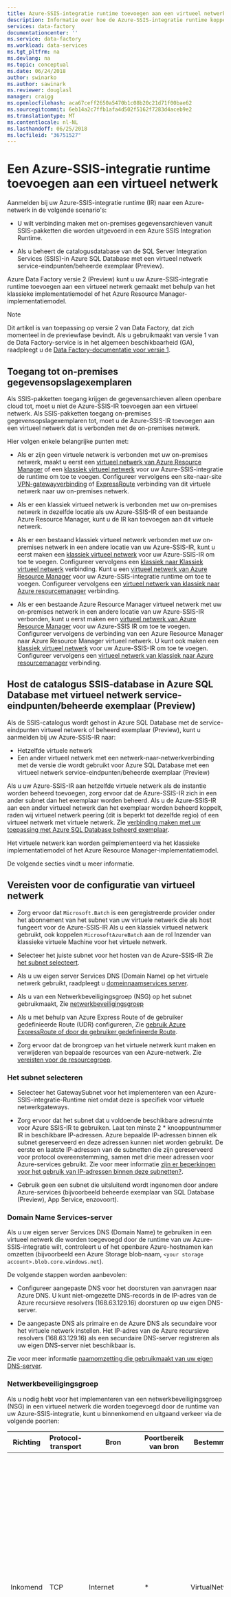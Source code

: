 ```yaml
---
title: Azure-SSIS-integratie runtime toevoegen aan een virtueel netwerk | Microsoft Docs
description: Informatie over hoe de Azure-SSIS-integratie runtime koppelen aan een virtuele Azure-netwerk.
services: data-factory
documentationcenter: ''
ms.service: data-factory
ms.workload: data-services
ms.tgt_pltfrm: na
ms.devlang: na
ms.topic: conceptual
ms.date: 06/24/2018
author: swinarko
ms.author: sawinark
ms.reviewer: douglasl
manager: craigg
ms.openlocfilehash: aca67ceff2650a5470b1c08b20c21d71f00bae62
ms.sourcegitcommit: 6eb14a2c7ffb1afa4d502f5162f7283d4aceb9e2
ms.translationtype: MT
ms.contentlocale: nl-NL
ms.lasthandoff: 06/25/2018
ms.locfileid: "36751527"
---
```

# <a name="join-an-azure-ssis-integration-runtime-to-a-virtual-network"></a>Een Azure-SSIS-integratie runtime toevoegen aan een virtueel netwerk
Aanmelden bij uw Azure-SSIS-integratie runtime (IR) naar een Azure-netwerk in de volgende scenario's: 

- U wilt verbinding maken met on-premises gegevensarchieven vanuit SSIS-pakketten die worden uitgevoerd in een Azure SSIS Integration Runtime. 

- Als u beheert de catalogusdatabase van de SQL Server Integration Services (SSIS)-in Azure SQL Database met een virtueel netwerk service-eindpunten/beheerde exemplaar (Preview). 

 Azure Data Factory versie 2 (Preview) kunt u uw Azure-SSIS-integratie runtime toevoegen aan een virtueel netwerk gemaakt met behulp van het klassieke implementatiemodel of het Azure Resource Manager-implementatiemodel. 

> [!NOTE]
> Dit artikel is van toepassing op versie 2 van Data Factory, dat zich momenteel in de previewfase bevindt. Als u gebruikmaakt van versie 1 van de Data Factory-service is in het algemeen beschikbaarheid (GA), raadpleegt u de [Data Factory-documentatie voor versie 1](v1/data-factory-introduction.md). 

## <a name="access-to-on-premises-data-stores"></a>Toegang tot on-premises gegevensopslagexemplaren
Als SSIS-pakketten toegang krijgen de gegevensarchieven alleen openbare cloud tot, moet u niet de Azure-SSIS-IR toevoegen aan een virtueel netwerk. Als SSIS-pakketten toegang on-premises gegevensopslagexemplaren tot, moet u de Azure-SSIS-IR toevoegen aan een virtueel netwerk dat is verbonden met de on-premises netwerk. 

Hier volgen enkele belangrijke punten met: 

- Als er zijn geen virtuele netwerk is verbonden met uw on-premises netwerk, maakt u eerst een [virtueel netwerk van Azure Resource Manager](../virtual-network/quick-create-portal.md#create-a-virtual-network) of een [klassiek virtueel netwerk](../virtual-network/virtual-networks-create-vnet-classic-pportal.md) voor uw Azure-SSIS-integratie de runtime om toe te voegen. Configureer vervolgens een site-naar-site [VPN-gatewayverbinding](../vpn-gateway/vpn-gateway-howto-site-to-site-classic-portal.md) of [ExpressRoute](../expressroute/expressroute-howto-linkvnet-classic.md) verbinding van dit virtuele netwerk naar uw on-premises netwerk. 

- Als er een klassiek virtueel netwerk is verbonden met uw on-premises netwerk in dezelfde locatie als uw Azure-SSIS-IR of een bestaande Azure Resource Manager, kunt u de IR kan toevoegen aan dit virtuele netwerk. 

- Als er een bestaand klassiek virtueel netwerk verbonden met uw on-premises netwerk in een andere locatie van uw Azure-SSIS-IR, kunt u eerst maken een [klassiek virtueel netwerk](../virtual-network/virtual-networks-create-vnet-classic-pportal.md) voor uw Azure-SSIS-IR om toe te voegen. Configureer vervolgens een [klassiek naar Klassiek virtueel netwerk](../vpn-gateway/vpn-gateway-howto-vnet-vnet-portal-classic.md) verbinding. Kunt u een [virtueel netwerk van Azure Resource Manager](../virtual-network/quick-create-portal.md#create-a-virtual-network) voor uw Azure-SSIS-integratie runtime om toe te voegen. Configureer vervolgens een [virtueel netwerk van klassiek naar Azure resourcemanager](../vpn-gateway/vpn-gateway-connect-different-deployment-models-portal.md) verbinding. 
 
- Als er een bestaande Azure Resource Manager virtueel netwerk met uw on-premises netwerk in een andere locatie van uw Azure-SSIS-IR verbonden, kunt u eerst maken een [virtueel netwerk van Azure Resource Manager](../virtual-network/quick-create-portal.md##create-a-virtual-network) voor uw Azure-SSIS IR om toe te voegen. Configureer vervolgens de verbinding van een Azure Resource Manager naar Azure Resource Manager virtueel netwerk. U kunt ook maken een [klassiek virtueel netwerk](../virtual-network/virtual-networks-create-vnet-classic-pportal.md) voor uw Azure-SSIS-IR om toe te voegen. Configureer vervolgens een [virtueel netwerk van klassiek naar Azure resourcemanager](../vpn-gateway/vpn-gateway-connect-different-deployment-models-portal.md) verbinding. 

## <a name="host-the-ssis-catalog-database-in-azure-sql-database-with-virtual-network-service-endpointsmanaged-instance-preview"></a>Host de catalogus SSIS-database in Azure SQL Database met virtueel netwerk service-eindpunten/beheerde exemplaar (Preview)
Als de SSIS-catalogus wordt gehost in Azure SQL Database met de service-eindpunten virtueel netwerk of beheerd exemplaar (Preview), kunt u aanmelden bij uw Azure-SSIS-IR naar: 

- Hetzelfde virtuele netwerk 
- Een ander virtueel netwerk met een netwerk-naar-netwerkverbinding met de versie die wordt gebruikt voor Azure SQL Database met een virtueel netwerk service-eindpunten/beheerde exemplaar (Preview) 

Als u uw Azure-SSIS-IR aan hetzelfde virtuele netwerk als de instantie worden beheerd toevoegen, zorg ervoor dat de Azure-SSIS-IR zich in een ander subnet dan het exemplaar worden beheerd. Als u de Azure-SSIS-IR aan een ander virtueel netwerk dan het exemplaar worden beheerd koppelt, raden wij virtueel netwerk peering (dit is beperkt tot dezelfde regio) of een virtueel netwerk met virtuele netwerk. Zie [verbinding maken met uw toepassing met Azure SQL Database beheerd exemplaar](../sql-database/sql-database-managed-instance-connect-app.md).

Het virtuele netwerk kan worden geïmplementeerd via het klassieke implementatiemodel of het Azure Resource Manager-implementatiemodel.

De volgende secties vindt u meer informatie. 

## <a name="requirements-for-virtual-network-configuration"></a>Vereisten voor de configuratie van virtueel netwerk
-   Zorg ervoor dat `Microsoft.Batch` is een geregistreerde provider onder het abonnement van het subnet van uw virtuele netwerk die als host fungeert voor de Azure-SSIS-IR Als u een klassiek virtueel netwerk gebruikt, ook koppelen `MicrosoftAzureBatch` aan de rol Inzender van klassieke virtuele Machine voor het virtuele netwerk. 

-   Selecteer het juiste subnet voor het hosten van de Azure-SSIS-IR Zie [het subnet selecteert](#subnet). 

-   Als u uw eigen server Services DNS (Domain Name) op het virtuele netwerk gebruikt, raadpleegt u [domeinnaamservices server](#dns_server). 

-   Als u van een Netwerkbeveiligingsgroep (NSG) op het subnet gebruikmaakt, Zie [netwerkbeveiligingsgroep](#nsg) 

-   Als u met behulp van Azure Express Route of de gebruiker gedefinieerde Route (UDR) configureren, Zie [gebruik Azure ExpressRoute of door de gebruiker gedefinieerde Route](#route). 

-   Zorg ervoor dat de brongroep van het virtuele netwerk kunt maken en verwijderen van bepaalde resources van een Azure-netwerk. Zie [vereisten voor de resourcegroep](#resource-group). 

### <a name="subnet"></a> Het subnet selecteren
-   Selecteer het GatewaySubnet voor het implementeren van een Azure-SSIS-integratie-Runtime niet omdat deze is specifiek voor virtuele netwerkgateways. 

-   Zorg ervoor dat het subnet dat u voldoende beschikbare adresruimte voor Azure SSIS-IR te gebruiken. Laat ten minste 2 * knooppuntnummer IR in beschikbare IP-adressen. Azure bepaalde IP-adressen binnen elk subnet gereserveerd en deze adressen kunnen niet worden gebruikt. De eerste en laatste IP-adressen van de subnetten die zijn gereserveerd voor protocol overeenstemming, samen met drie meer adressen voor Azure-services gebruikt. Zie voor meer informatie [zijn er beperkingen voor het gebruik van IP-adressen binnen deze subnetten?](../virtual-network/virtual-networks-faq.md#are-there-any-restrictions-on-using-ip-addresses-within-these-subnets). 

-   Gebruik geen een subnet die uitsluitend wordt ingenomen door andere Azure-services (bijvoorbeeld beheerde exemplaar van SQL Database (Preview), App Service, enzovoort). 

### <a name="dns_server"></a> Domain Name Services-server 
Als u uw eigen server Services DNS (Domain Name) te gebruiken in een virtueel netwerk die worden toegevoegd door de runtime van uw Azure-SSIS-integratie wilt, controleert u of het openbare Azure-hostnamen kan omzetten (bijvoorbeeld een Azure Storage blob-naam, `<your storage account>.blob.core.windows.net`). 

De volgende stappen worden aanbevolen: 

-   Configureer aangepaste DNS voor het doorsturen van aanvragen naar Azure DNS. U kunt niet-omgezette DNS-records in de IP-adres van de Azure recursieve resolvers (168.63.129.16) doorsturen op uw eigen DNS-server. 

-   De aangepaste DNS als primaire en de Azure DNS als secundaire voor het virtuele netwerk instellen. Het IP-adres van de Azure recursieve resolvers (168.63.129.16) als een secundaire DNS-server registreren als uw eigen DNS-server niet beschikbaar is. 

Zie voor meer informatie [naamomzetting die gebruikmaakt van uw eigen DNS-server](../virtual-network/virtual-networks-name-resolution-for-vms-and-role-instances.md#name-resolution-that-uses-your-own-dns-server). 

### <a name="nsg"></a> Netwerkbeveiligingsgroep
Als u nodig hebt voor het implementeren van een netwerkbeveiligingsgroep (NSG) in een virtueel netwerk die worden toegevoegd door de runtime van uw Azure-SSIS-integratie, kunt u binnenkomend en uitgaand verkeer via de volgende poorten: 

| Richting | Protocol-transport | Bron | Poortbereik van bron | Bestemming | Poortbereik van doel | Opmerkingen |
|---|---|---|---|---|---|---|
| Inkomend | TCP | Internet | * | VirtualNetwork | 29876, 29877 (als u de IR aan een virtueel netwerk van Azure Resource Manager koppelt) <br/><br/>10100, 20100, 30100 (als u de IR aan een klassiek virtueel netwerk koppelt)| De Data Factory-service gebruikt deze poorten om te communiceren met de knooppunten van de runtime van uw Azure-SSIS-integratie in het virtuele netwerk. <br/><br/> Of u een NSG of niet opgeeft, Data Factory altijd configureert u een NSG op het niveau van de netwerkinterfacekaarten (NIC's) gekoppeld aan de virtuele machines die als host fungeren van de Azure-SSIS-IR Alleen inkomend verkeer van Data Factory-IP-adressen is toegestaan. Zelfs als u deze poorten om internetverkeer te openen, is het verkeer van IP-adressen die geen Data Factory-IP-adressen op het niveau van de NIC geblokkeerd. |
| Uitgaand | TCP | VirtualNetwork | * | Internet | 443 | De knooppunten van de runtime van uw Azure-SSIS-integratie in het virtuele netwerk deze poort gebruiken voor toegang tot Azure-services, zoals Azure Storage en Azure Event Hubs. |
| Uitgaand | TCP | VirtualNetwork | * | Internet- of Sql | 1433, 11000 11999, 14000 14999 | De knooppunten van de runtime van uw Azure-SSIS-integratie in het virtuele netwerkgebruik deze poorten voor toegang tot SSISDB door de server van uw Azure SQL Database gehost - dit doel is niet van toepassing op SSISDB gehost door beheerde exemplaar (Preview). |
||||||||

### <a name="route"></a> Azure ExpressRoute gebruiken of door de gebruiker gedefinieerde Route
U kunt verbinding maken met een [Azure ExpressRoute](https://azure.microsoft.com/services/expressroute/) circuit met de infrastructuur van uw virtuele netwerk naar uw on-premises netwerk uitbreiden naar Azure. 

Een algemene configuratie-instellingen is het gebruik van geforceerde tunneling (adverteren een BGP-route 0.0.0.0/0 aan het virtuele netwerk) waardoor uitgaand internetverkeer van de overdracht van het virtuele netwerk naar lokale netwerkapparaat voor controle en logboekregistratie. Dit netwerkverkeer verbreekt de connectiviteit tussen de Azure-SSIS-IR in het virtuele netwerk met afhankelijke Azure Data Factory-services. De oplossing is voor het definiëren van een (of meer) [gebruiker gedefinieerde routes (udr's)](../virtual-network/virtual-networks-udr-overview.md) op het subnet waarin de Azure-SSIS-IR Een UDR definieert subnet-specifieke routes die worden gehonoreerd in plaats van de BGP-route. 

Of u kunt de gebruiker gedefinieerde routes (udr's) om af te dwingen uitgaand internetverkeer vanuit het subnet die als host fungeert voor de Azure-SSIS-IR naar een ander subnet, die als host fungeert voor een virtueel netwerkapparaat als een firewall of een DMZ host definiëren voor controle en logboekregistratie. 

In beide gevallen moet een 0.0.0.0/0 route van toepassing met het volgende hoptype als **Internet** op het subnet die als host fungeert voor de Azure-SSIS-IR, zodat de communicatie tussen de Data Factory-service en de Azure-SSIS IS IR kan slagen. 

![Een route toevoegen](media/join-azure-ssis-integration-runtime-virtual-network/add-route-for-vnet.png)

Als u zich zorgen maakt over de mogelijkheid te verliezen uitgaand internetverkeer van dat subnet controleren, kunt u ook een NSG-regel toevoegen op het subnet om te beperken uitgaande bestemmingen [IP-adressen van Azure-datacentrum](https://www.microsoft.com/download/details.aspx?id=41653). 

Zie [dit PowerShell-script](https://gallery.technet.microsoft.com/scriptcenter/Adds-Azure-Datacenter-IP-dbeebe0c) voor een voorbeeld. U moet uitvoeren van het script wekelijks up-to-date te houden de lijst met Azure data center IP-adres. 

### <a name="resource-group"></a> Vereisten voor resourcegroep
De Azure-SSIS-IR moet maken van bepaalde netwerkbronnen onder dezelfde resourcegroep bevinden als het virtuele netwerk, met inbegrip van een Azure load balancer, een Azure openbare IP-adres en een netwerkbeveiligingsgroep voor werk. 

-   Zorg ervoor dat er geen vergrendeling resource van de resourcegroep of abonnement waartoe het virtuele netwerk behoort. Als u een vergrendeling van alleen-lezen of een vergrendeling verwijderen configureert, kunnen starten en stoppen van de IR mislukken of vastlopen. 

-   Zorg ervoor dat er een Azure-beleid waarmee wordt voorkomen dat de volgende bronnen worden gemaakt onder de resourcegroep of abonnement waartoe het virtuele netwerk behoort geen: 
    -   Microsoft.Network/LoadBalancers 
    -   Microsoft.Network/NetworkSecurityGroups 
    -   Microsoft.Network/PublicIPAddresses 

## <a name="azure-portal-data-factory-ui"></a>Azure-portal (Data Factory-UI)
Deze sectie wordt beschreven hoe u een bestaande Azure SSIS-runtime toevoegen aan een virtueel netwerk (klassiek of Azure resourcemanager) met behulp van de Azure-portal en de Data Factory-gebruikersinterface. Eerst moet u het virtuele netwerk op de juiste wijze configureren voordat u uw Azure-SSIS-IR toevoegt aan het. Ga via een van de volgende twee secties op basis van het type van het virtuele netwerk (klassiek of Azure resourcemanager). Ga vervolgens verder met de derde sectie uw Azure-SSIS-IR koppelen aan het virtuele netwerk. 

### <a name="use-the-portal-to-configure-an-azure-resource-manager-virtual-network"></a>De portal gebruiken voor het configureren van een virtueel netwerk van Azure Resource Manager
U moet een virtueel netwerk configureren voordat u kunt een Azure-SSIS-IR deelnemen aan. 

1. Start Microsoft Edge of Google Chrome. Op dit moment wordt wordt de Data Factory-gebruikersinterface alleen ondersteund in deze webbrowsers. 

2. Meld u aan bij [Azure Portal](https://portal.azure.com). 

3. Selecteer **meer services**. Filteren op en selecteer **virtuele netwerken**. 

4. Filteren op en selecteert u het virtuele netwerk in de lijst. 

5. Op de **virtueel netwerk** pagina **eigenschappen**. 

6. Selecteer de knop kopiëren voor **RESOURCE-ID** de resource-ID voor het virtuele netwerk naar het Klembord kopiëren. Sla de ID van het Klembord in OneNote of een bestand. 

7. Selecteer **subnetten** in het menu links. Zorg ervoor dat het aantal **beschikbare adressen** groter is dan de knooppunten in uw Azure-SSIS-integratie-runtime. 

8. Controleer of de Azure Batch-provider is geregistreerd in de Azure-abonnement dat het virtuele netwerk heeft. Of de Azure Batch-provider geregistreerd. Als u al een Azure Batch-account in uw abonnement hebt, wordt uw abonnement geregistreerd voor Azure Batch. (Als u de Azure-SSIS-IR in de Data Factory-portal maakt, de Azure Batch-provider wordt automatisch voor u geregistreerd.) 

   a. Selecteer in Azure portal **abonnementen** in het menu links. 

   b. Selecteer uw abonnement. 

   c. Selecteer **resourceproviders** aan de linkerkant en Bevestig dat **Microsoft.Batch** is een geregistreerde provider. 

   ![Bevestiging van de status 'Geregistreerd'](media/join-azure-ssis-integration-runtime-virtual-network/batch-registered-confirmation.png)

   Als er geen **Microsoft.Batch** in de lijst om te registreren, [leeg Azure Batch-account maken](../batch/batch-account-create-portal.md) in uw abonnement. U kunt deze later verwijderen. 

### <a name="use-the-portal-to-configure-a-classic-virtual-network"></a>De portal gebruiken voor het configureren van een klassiek virtueel netwerk
U moet een virtueel netwerk configureren voordat u kunt een Azure-SSIS-IR deelnemen aan. 

1. Start Microsoft Edge of Google Chrome. Op dit moment wordt wordt de Data Factory-gebruikersinterface alleen ondersteund in deze browsers. 

2. Meld u aan bij [Azure Portal](https://portal.azure.com). 

3. Selecteer **meer services**. Filteren op en selecteer **virtuele netwerken (klassiek)**. 

4. Filteren op en selecteert u het virtuele netwerk in de lijst. 

5. Op de **virtuele netwerk (klassiek)** pagina **eigenschappen**. 

   ![De resource-ID klassiek virtueel netwerk](media/join-azure-ssis-integration-runtime-virtual-network/classic-vnet-resource-id.png)

6. Selecteer de knop kopiëren voor **RESOURCE-ID** de resource-ID voor het klassieke netwerk naar het Klembord kopiëren. Sla de ID van het Klembord in OneNote of een bestand. 

7. Selecteer **subnetten** in het menu links. Zorg ervoor dat het aantal **beschikbare adressen** groter is dan de knooppunten in uw Azure-SSIS-integratie-runtime. 

   ![Aantal beschikbare adressen in het virtuele netwerk](media/join-azure-ssis-integration-runtime-virtual-network/number-of-available-addresses.png)

8. Deelnemen aan **MicrosoftAzureBatch** naar de **klassieke Virtual Machine Contributor** rol voor het virtuele netwerk. 

    a. Selecteer **toegangsbeheer (IAM)** op het menu aan de linkerkant en selecteer **toevoegen** op de werkbalk. 

    !['Toegangsbeheer' en 'Add' knoppen](media/join-azure-ssis-integration-runtime-virtual-network/access-control-add.png)

    b. Op de **machtigingen toevoegen** pagina **klassieke Virtual Machine Contributor** voor **rol**. Plakken **ddbf3205-c6bd-46ae-8127-60eb93363864** in de **Selecteer** vak en selecteer vervolgens **Microsoft Azure Batch** uit de lijst met zoekresultaten. 

    ![Zoekresultaten op de pagina 'Machtigingen toevoegen'](media/join-azure-ssis-integration-runtime-virtual-network/azure-batch-to-vm-contributor.png)

    c. Selecteer **opslaan** de instellingen op te slaan en te sluiten van de pagina. 

    ![Opslaan van instellingen voor toegang](media/join-azure-ssis-integration-runtime-virtual-network/save-access-settings.png)

    d. Controleer of u **Microsoft Azure Batch** in de lijst met inzenders. 

    ![Azure Batch toegang bevestigen](media/join-azure-ssis-integration-runtime-virtual-network/azure-batch-in-list.png)

9. Controleer of de Azure Batch-provider is geregistreerd in de Azure-abonnement dat het virtuele netwerk heeft. Of de Azure Batch-provider geregistreerd. Als u al een Azure Batch-account in uw abonnement hebt, wordt uw abonnement geregistreerd voor Azure Batch. (Als u de Azure-SSIS-IR in de Data Factory-portal maakt, de Azure Batch-provider wordt automatisch voor u geregistreerd.) 

   a. Selecteer in Azure portal **abonnementen** in het menu links. 

   b. Selecteer uw abonnement. 

   c. Selecteer **resourceproviders** aan de linkerkant en Bevestig dat **Microsoft.Batch** is een geregistreerde provider. 

   ![Bevestiging van de status 'Geregistreerd'](media/join-azure-ssis-integration-runtime-virtual-network/batch-registered-confirmation.png)

   Als er geen **Microsoft.Batch** in de lijst om te registreren, [leeg Azure Batch-account maken](../batch/batch-account-create-portal.md) in uw abonnement. U kunt deze later verwijderen. 

### <a name="join-the-azure-ssis-ir-to-a-virtual-network"></a>De Azure-SSIS-IR toevoegen aan een virtueel netwerk
1. Start Microsoft Edge of Google Chrome. Op dit moment wordt wordt de Data Factory-gebruikersinterface alleen ondersteund in deze webbrowsers. 

2. In de [Azure-portal](https://portal.azure.com), selecteer **gegevensfactory** in het menu links. Als er geen **gegevensfactory** selecteren in het menu **meer services**, en selecteer **gegevensfactory** in de **INTELLIGENCE en analyse**sectie. 

   ![Lijst met gegevensfactory 's](media/join-azure-ssis-integration-runtime-virtual-network/data-factories-list.png)

3. Selecteer uw gegevensfactory met de Azure-SSIS-integratie runtime in de lijst. U Zie de startpagina van uw gegevensfactory. Selecteer de **auteur & implementeren** tegel. Op een afzonderlijke tabblad ziet u de Data Factory-gebruikersinterface. 

   ![Startpagina van de gegevensfactory](media/join-azure-ssis-integration-runtime-virtual-network/data-factory-home-page.png)

4. In de Data Factory-gebruikersinterface overschakelen naar de **bewerken** tabblad **verbindingen**, en schakel over naar de **integratie Runtimes** tabblad. 

   ![Tabblad 'Integratie runtimes'](media/join-azure-ssis-integration-runtime-virtual-network/integration-runtimes-tab.png)

5. Als uw Azure-SSIS-IR wordt uitgevoerd in de lijst van de runtime integratie selecteert u de **stoppen** knop in de **acties** kolom voor uw Azure-SSIS-IR U kunt een IR niet bewerken, totdat u het stopt. 

   ![De IR stoppen](media/join-azure-ssis-integration-runtime-virtual-network/stop-ir-button.png)

6. Selecteer in de lijst van de runtime integratie de **bewerken** knop in de **acties** kolom voor uw Azure-SSIS-IR 

   ![De runtime integratie bewerken](media/join-azure-ssis-integration-runtime-virtual-network/integration-runtime-edit.png)

7. Op de **algemene instellingen** pagina van de **integratie Runtime-instellingen** Selecteer **volgende**. 

   ![Algemene instellingen voor IR setup](media/join-azure-ssis-integration-runtime-virtual-network/ir-setup-general-settings.png)

8. Op de **SQL-instellingen** pagina, voer het wachtwoord in en selecteer **volgende**. 

   ![SQL Server-instellingen voor IR setup](media/join-azure-ssis-integration-runtime-virtual-network/ir-setup-sql-settings.png)

9. Op de **geavanceerde instellingen** pagina, de volgende acties uitvoeren: 

   a. Schakel het selectievakje voor **selecteert u een VNet-naar-VNet-machtigingen/instellingen configureren voor uw Azure-SSIS-integratie-Runtime voor het koppelen van Azure-services toestaan**. 

   b. Voor **Type**, selecteer of het virtuele netwerk een klassiek virtueel netwerk of een virtueel netwerk van Azure Resource Manager. 

   c. Voor **VNet-naam**, selecteert u het virtuele netwerk. 

   d. Voor **subnetnaam**, selecteert u uw subnet in het virtuele netwerk. 

   e. Klik op **VNet validatie** en als dit lukt, klikt u op **Update**. 

   ![Geavanceerde instellingen voor IR setup](media/join-azure-ssis-integration-runtime-virtual-network/ir-setup-advanced-settings.png)

10. U kunt nu de IR starten met behulp van de **Start** knop in de **acties** kolom voor uw Azure-SSIS-IR Het duurt ongeveer 20-30 minuten een Azure-SSIS-IR starten 

## <a name="azure-powershell"></a>Azure PowerShell

### <a name="configure-a-virtual-network"></a>Een virtueel netwerk configureren
U moet een virtueel netwerk configureren voordat u kunt uw Azure-SSIS-IR deelnemen aan. Toevoegen voor het automatisch configureren van virtueel netwerk machtigingsinstellingen voor uw Azure-SSIS-integratie runtime lid worden van het virtuele netwerk, het volgende script:

```powershell
# Make sure to run this script against the subscription to which the virtual network belongs.
if(![string]::IsNullOrEmpty($VnetId) -and ![string]::IsNullOrEmpty($SubnetName))
{
    # Register to the Azure Batch resource provider
    $BatchApplicationId = "ddbf3205-c6bd-46ae-8127-60eb93363864"
    $BatchObjectId = (Get-AzureRmADServicePrincipal -ServicePrincipalName $BatchApplicationId).Id
    Register-AzureRmResourceProvider -ProviderNamespace Microsoft.Batch
    while(!(Get-AzureRmResourceProvider -ProviderNamespace "Microsoft.Batch").RegistrationState.Contains("Registered"))
    {
    Start-Sleep -s 10
    }
    if($VnetId -match "/providers/Microsoft.ClassicNetwork/")
    {
        # Assign the VM contributor role to Microsoft.Batch
        New-AzureRmRoleAssignment -ObjectId $BatchObjectId -RoleDefinitionName "Classic Virtual Machine Contributor" -Scope $VnetId
    }
}
```

### <a name="create-an-azure-ssis-ir-and-join-it-to-a-virtual-network"></a>Een Azure-SSIS-IR maken en toevoegen aan een virtueel netwerk
U kunt een Azure-SSIS-IR maken en toevoegen aan een virtueel netwerk op hetzelfde moment. Zie voor de volledige script en instructies [maken van een Azure-SSIS-integratie runtime](create-azure-ssis-integration-runtime.md#azure-powershell).

### <a name="join-an-existing-azure-ssis-ir-to-a-virtual-network"></a>Een bestaande Azure SSIS-IR toevoegen aan een virtueel netwerk
Het script in de [maken van een Azure-SSIS-integratie runtime](create-azure-ssis-integration-runtime.md) artikel laat zien hoe een Azure-SSIS-IR maken en toevoegen aan een virtueel netwerk in hetzelfde script. Als u een bestaande Azure SSIS-IR hebt, voert u de volgende stappen uit als u wilt toevoegen aan het virtuele netwerk: 
1. De Azure-SSIS-IR stoppen 
2. De Azure-SSIS-IR om lid van het virtuele netwerk te configureren. 
3. De Azure-SSIS-IR starten 

### <a name="define-the-variables"></a>De variabelen definiëren
```powershell
$ResourceGroupName = "<your Azure resource group name>"
$DataFactoryName = "<your Data Factory name>" 
$AzureSSISName = "<your Azure-SSIS IR name>"
# Specify the information about your classic or Azure Resource Manager virtual network.
$VnetId = "<your Azure virtual network resource ID>"
$SubnetName = "<the name of subnet in your virtual network>"
```

### <a name="stop-the-azure-ssis-ir"></a>De Azure-SSIS-IR stoppen
De runtime Azure SSIS-integratie te stoppen voordat u deze met een virtueel netwerk kan worden toegevoegd. Met deze opdracht alle knooppunten worden vrijgegeven en stopt facturering:

```powershell
Stop-AzureRmDataFactoryV2IntegrationRuntime -ResourceGroupName $ResourceGroupName `
                                            -DataFactoryName $DataFactoryName `
                                            -Name $AzureSSISName `
                                            -Force 
```

### <a name="configure-virtual-network-settings-for-the-azure-ssis-ir-to-join"></a>Instellingen voor virtueel netwerk voor de Azure-SSIS-IR om lid te configureren
```powershell
# Make sure to run this script against the subscription to which the virtual network belongs.
if(![string]::IsNullOrEmpty($VnetId) -and ![string]::IsNullOrEmpty($SubnetName))
{
    # Register to the Azure Batch resource provider
    $BatchApplicationId = "ddbf3205-c6bd-46ae-8127-60eb93363864"
    $BatchObjectId = (Get-AzureRmADServicePrincipal -ServicePrincipalName $BatchApplicationId).Id
    Register-AzureRmResourceProvider -ProviderNamespace Microsoft.Batch
    while(!(Get-AzureRmResourceProvider -ProviderNamespace "Microsoft.Batch").RegistrationState.Contains("Registered"))
    {
        Start-Sleep -s 10
    }
    if($VnetId -match "/providers/Microsoft.ClassicNetwork/")
    {
        # Assign VM contributor role to Microsoft.Batch
        New-AzureRmRoleAssignment -ObjectId $BatchObjectId -RoleDefinitionName "Classic Virtual Machine Contributor" -Scope $VnetId
    }
}
```

### <a name="configure-the-azure-ssis-ir"></a>De Azure-SSIS-IR configureren
Voor het configureren van de Azure-SSIS-integratie runtime als u wilt deelnemen aan het virtuele netwerk, voer de `Set-AzureRmDataFactoryV2IntegrationRuntime` opdracht: 

```powershell
Set-AzureRmDataFactoryV2IntegrationRuntime -ResourceGroupName $ResourceGroupName `
                                           -DataFactoryName $DataFactoryName `
                                           -Name $AzureSSISName `
                                           -Type Managed `
                                           -VnetId $VnetId `
                                           -Subnet $SubnetName
```

### <a name="start-the-azure-ssis-ir"></a>De Azure-SSIS-IR starten
Voer de volgende opdracht voor het starten van de runtime Azure SSIS-integratie: 

```powershell
Start-AzureRmDataFactoryV2IntegrationRuntime -ResourceGroupName $ResourceGroupName `
                                             -DataFactoryName $DataFactoryName `
                                             -Name $AzureSSISName `
                                             -Force

```

Deze opdracht genereert 20-30 minuten duren.

## <a name="next-steps"></a>Volgende stappen
Zie voor meer informatie over de Azure-SSIS-runtime, in de volgende onderwerpen: 
- [Azure-SSIS-integratie runtime](concepts-integration-runtime.md#azure-ssis-integration-runtime). In dit artikel bevat conceptuele informatie over de integratie runtimes in het algemeen, met inbegrip van de Azure-SSIS-IR 
- [Zelfstudie: SSIS-pakketten implementeren in Azure](tutorial-create-azure-ssis-runtime-portal.md). In dit artikel vindt stapsgewijze instructies voor het maken van een Azure-SSIS-IR Azure SQL Database wordt gebruikt voor het hosten van de SSIS-catalogus. 
- [Een Azure-SSIS Integration Runtime maken](create-azure-ssis-integration-runtime.md). Dit artikel wordt op de zelfstudie wordt uitgebreid en bevat instructies over het gebruik van Azure SQL Database met een virtueel netwerk service-eindpunten/beheerde exemplaar (Preview) voor het hosten van de SSIS-catalogus en u de IR toevoegt aan een virtueel netwerk. 
- [Een Azure-SSIS IR controleren](monitor-integration-runtime.md#azure-ssis-integration-runtime). In dit artikel leest u hoe u informatie over een Azure-SSIS IR ophaalt. Daarnaast bevat het artikel beschrijvingen van statuswaarden die worden gebruikt in de geretourneerde informatie. 
- [Een Azure-SSIS IR beheren](manage-azure-ssis-integration-runtime.md). In dit artikel leest u hoe u een Azure-SSIS IR stopt, start of verwijdert. Deze ook wordt beschreven hoe u uw Azure-SSIS-IR uitbreiden door knooppunten toe te voegen. 
